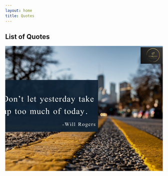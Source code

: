 ```yaml
---
layout: home
title: Quotes
---
```


## List of Quotes

<style>
    .slideshow {
        position: relative;
        width: 100%;
        height: 400px;
        overflow: hidden;
    }
    .slideshow img {
        position: absolute;
        top: 0;
        left: 0;
        width: 100%;
        height: 100%;
        object-fit: cover;
        transition: opacity 1s ease-in-out;
    }
    .slideshow img:last-child {
        opacity: 0;
    }
    .slideshow:hover img:first-child {
        opacity: 0;
    }
    .slideshow:hover img:last-child {
        opacity: 1;
    }
</style>
<body>
	<div class="slideshow">
        <img src="/assets/img/all-pics/quotes-2.png" width="100%">
        <img src="/assets/img/all-pics/quotes-1.png" width="100%">
        
	</div>
</body>

📚 Some of my favorite quotes never fail to inspire me and remind me of what's truly important in life. 💭🌟


*如果你想获得一个小时的快乐，那么睡觉；如果你想获得一天的快乐，那么去钓鱼；如果你想获得一年的快乐，那么继承一个财产；如果你想获得一生的快乐，那么帮助别人*

*English Tranlation: If you want happiness for an hour, take a nap. If you want happiness for a day, go fishing. If you want happiness for a year, inherit a fortune. If you want happiness for a lifetime, help somebody.*

*Spanish Tranlation: Si quieres obtener una hora de felicidad, entonces duerme; si quieres obtener un día de felicidad, entonces ve a pescar; si quieres obtener un año de felicidad, entonces hereda una propiedad; si quieres obtener una vida de felicidad, entonces ayuda a los demás.*

## Unorganized Quotes

We don't need to live up to the expectations of others or accumulate material possessions to find happiness

If you spend the same amount of time studying and growing as you do trying to impress someone, you'll be amazed at what you can achieve

## Quotes about Chemistry
Chemistry is like cooking, just don't lick the spoon. - Unknown 👩‍🍳 #ChemistryHumor

Chemistry is the study of matter, but I prefer to see it as the study of change. - Walter White (Breaking Bad) 🧪 #ChemistryOfChange

The study of chemistry is not just about understanding the composition of matter, it's about understanding the world around us. - Unknown 🌟 #ChemistryWonder

The beauty of chemistry is that it allows you to understand and appreciate the complexity of the world around us. - Aaron Ciechanover 🌺 #ChemistryBeauty


## Quotes about passion, life, happiness

The only way to do great work is to love what you do. - Steve Jobs 💻 #PassionForWork

In three words I can sum up everything I've learned about life: it goes on. - Robert Frost 🌅 #LifeGoesOn

Be yourself; everyone else is already taken. - Oscar Wilde 🌟 #BeYourself

Believe in yourself and all that you are. Know that there is something inside you that is greater than any obstacle. - Christian D. Larson 🌟 #BelieveInYourself

Happiness is not something ready made. It comes from your own actions. - Dalai Lama 😊 #ChooseHappiness

The best way to predict your future is to create it. - Abraham Lincoln 🔮 #CreateYourFuture

Life is 10% what happens to us and 90% how we react to it. - Charles R. Swindoll 🧘‍♀️ #MindsetMatters

If you want to live a happy life, tie it to a goal, not to people or things. - Albert Einstein 🎯 #GoalSetting

Success is not final, failure is not fatal: It is the courage to continue that counts. - Winston Churchill 🌟 #NeverGiveUp

The only way to do great things is to feel that you are doing something for yourself. - Coco Chanel 💄 #SelfLove

You miss 100% of the shots you don't take. - Wayne Gretzky 🏒 #TakeAction

Believe you can and you're halfway there. - Theodore Roosevelt 🌟 #BelieveInYourself

If you don't like something, change it. If you can't change it, change your attitude. - Maya Angelou 🧘‍♀️ #AttitudeIsEverything

The future belongs to those who believe in the beauty of their dreams. - Eleanor Roosevelt 💭 #DreamBig
Life is like a camera, focus on the good times, develop from the negatives, and if things don't work out, take another shot. - Unknown 📷 #FocusOnTheGood

Don't let yesterday take up too much of today. - Will Rogers 🌅 #LiveInThePresent

Success is not how high you have climbed, but how you make a positive difference to the world. - Roy T. Bennett 🌍 #MakeADifference

The only true wisdom is in knowing you know nothing. - Socrates 🧠 #StayCurious

Challenges are what make life interesting and overcoming them is what makes life meaningful. - Joshua J. Marine 🌟 #OvercomeChallenges

We can't help everyone, but everyone can help someone. - Ronald Reagan 🤝 #PayItForward

If you can't fly then run, if you can't run then walk, if you can't walk then crawl, but whatever you do, you have to keep moving forward. - Martin Luther King Jr. 🏃‍♀️ #KeepMovingForward

I have not failed. I've just found 10,000 ways that won't work. - Thomas Edison 🌟 #LearnFromMistakes

The two most important days in your life are the day you are born and the day you find out why. - Mark Twain 💭 #FindYourPurpose

You don't have to be great to start, but you have to start to be great. - Zig Ziglar 🏃‍♀️💫 #StartSmall

Success is liking yourself, liking what you do, and liking how you do it. - Maya Angelou 💜🌟 #SelfLove

The only thing we have to fear is fear itself. - Franklin D. Roosevelt 🙅‍♀️👻 #OvercomeFear

Do not go where the path may lead, go instead where there is no path and leave a trail. - Ralph Waldo Emerson 🚶‍♀️🌳 #BlazeYourOwnTrail

You must be the change you wish to see in the world. - Mahatma Gandhi 🌍💪 #BeTheChange

I can't change the direction of the wind, but I can adjust my sails to always reach my destination. - Jimmy Dean 🌬️🛥️ #AdaptToChange

Life is too short to waste time hating anyone. - Unknown 💖🌅 #ChooseLove

The only limit to our realization of tomorrow will be our doubts of today. - Franklin D. Roosevelt 🤔💭 #OvercomeDoubts

It does not matter how slowly you go as long as you do not stop. - Confucius 🐢🏃‍♀️ #KeepGoing

The greatest glory in living lies not in never falling, but in rising every time we fall. - Nelson Mandela 🌟👊 #RiseUp

Believe in yourself, take on your challenges, dig deep within yourself to conquer fears. Never let anyone bring you down. You got this. - Chantal Sutherland 🌟🧘‍♀️ #SelfBelief

The difference between ordinary and extraordinary is that little extra. - Jimmy Johnson 🌟✨ #GoTheExtraMile

If you want to make your dreams come true, the first thing you have to do is wake up. - J.M. Power 🌅💭 #WakeUpAndChaseYourDreams

We are what we repeatedly do. Excellence, then, is not an act, but a habit. - Aristotle 🌟💪 #MakeItAHabit

Do what you can, with what you have, where you are. - Theodore Roosevelt 🌟🤝 #TakeAction

Believe you deserve it and the universe will serve it. - Unknown 🌌🌟 #LawOfAttraction

Strive not to be a success, but rather to be of value. - Albert Einstein 🌟💰 #ValueOverSuccess

The best and most beautiful things in the world cannot be seen or even touched - they must be felt with the heart. - Helen Keller 💖✨ #FollowYourHeart

If you want to live a happy life, tie it to a purpose, not to people or things. - Albert Einstein 🌟🎯 #LiveWithPurpose

Don't judge each day by the harvest you reap but by the seeds that you plant. - Robert Louis Stevenson 🌱🌟 #PlantTheSeedsOfSuccess

The greatest gift of life is friendship, and I have received it. - Hubert H. Humphrey 🤝💖 #FriendshipIsAGift

## Quotes about passion, life, happiness

The man who moves a mountain begins by carrying away small stones.
移山者先移动小石头 (yíshān zhě xiān yídòng xiǎo shítou)

If you want happiness for a lifetime, help somebody.
如果你想一生快乐，就要帮助别人 (rúguǒ nǐ xiǎng yīshēng kuàilè, jiù yào bāngzhù biérén)

The best time to plant a tree was 20 years ago. The second-best time is now.
种树最好的时间是20年前，其次就是现在 (zhòng shù zuì hǎo de shíjiān shì 20 nián qián, qícì jiùshì xiànzài)

The journey of a thousand miles begins with a single step.
千里之行，始于足下 (qiān lǐ zhī xíng, shǐ yú zú xià)

He who asks a question is a fool for five minutes; he who does not ask a question remains a fool forever.
不耻下问的人五分钟是傻瓜，不愿意问问题的人永远是傻瓜 (bù chǐ xià wèn de rén wǔ fēnzhōng shì shǎguā, bù yuànyì wèn wèntí de rén yǒngyuǎn shì shǎguā)
